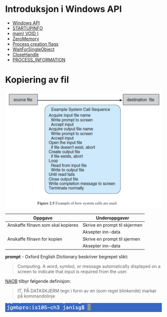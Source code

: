 # Introduksjon i Windows API
* [Windows API](https://en.wikipedia.org/wiki/Windows_API)
* [STARTUPINFO](https://docs.microsoft.com/en-us/windows/win32/api/processthreadsapi/ns-processthreadsapi-startupinfoa)
* [main( VOID )](https://www.geeksforgeeks.org/difference-int-main-int-mainvoid/)
* [ZeroMemory](https://docs.microsoft.com/en-us/previous-versions/windows/desktop/legacy/aa366920(v=vs.85))
* [Process creation flags](https://docs.microsoft.com/en-us/windows/win32/procthread/process-creation-flags)
* [WaitForSingleObject](https://docs.microsoft.com/en-us/windows/win32/api/synchapi/nf-synchapi-waitforsingleobject)
* [CloseHandle](https://docs.microsoft.com/en-us/windows/win32/api/handleapi/nf-handleapi-closehandle)
* [PROCESS_INFORMATION](https://docs.microsoft.com/en-us/windows/win32/api/processthreadsapi/ns-processthreadsapi-process_information)

# Kopiering av fil

![Oppgaver for kopiering av en fil](../images/silberschatz-figure-2.5.png)

| Oppgave                             | Underoppgaver                 |
| ----------------------------------- | ----------------------------- |
| Anskaffe filnavn som skal kopieres  | Skrive en prompt til skjermen |
|                                     | Aksepter inn-data             |
| Anskaffe filnavn for kopien         | Skrive en prompt til sjermen  |
|                                     | Aksepter inn-data             |

**prompt** - Oxford English Dictionary beskriver begrepet slikt:
> Computing. A word, symbol, or message automatically displayed on a screen to indicate that input is required from the user.

[NAOB](https://naob.no/ordbok/prompt_2) tilbyr følgende definisjon:
> IT, PÅ DATASKJERM  tegn i form av en (som regel blinkende) markør på kommandolinje

![Bilde av prompt i macOS Terminal](../images/jgmbpro-prompt-illustrasjon.png)
